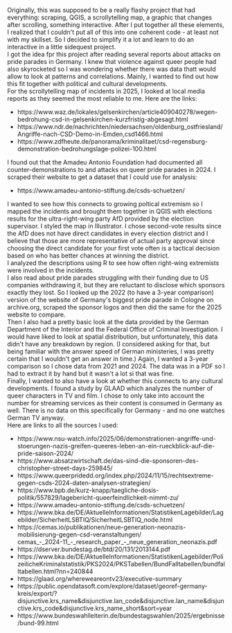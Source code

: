 Originally, this was supposed to be a really flashy project that had everything: scraping, QGIS, a scrollytelling map, a graphic that changes after scrolling, something interactive. After I put together all these elements, I realized that I couldn't put all of this into one coherent code - at least not with my skillset. So I decided to simplify it a lot and learn to do an interactive in a little sidequest project.<br>
I got the idea fpr this project after reading several reports about attacks on pride parades in Germany. I knew that violence against queer people had also skyrocketed so I was wondering whether there was data thatt would allow to look at patterns and correlations. Mainly, I wanted to find out how this fit together with political and cultural developments.<br>
For the scrollytelling map of incidents in 2025, I looked at local media reports as they seemed the most reliable to me. Here are the links:
<ul>
<li>https://www.waz.de/lokales/gelsenkirchen/article409040278/wegen-bedrohung-csd-in-gelsenkirchen-kurzfristig-abgesagt.html</li>
<li>https://www.ndr.de/nachrichten/niedersachsen/oldenburg_ostfriesland/Angriffe-nach-CSD-Demo-in-Emden,csd1466.html</li>
<li>https://www.zdfheute.de/panorama/kriminalitaet/csd-regensburg-demonstration-bedrohungslage-polizei-100.html</li>
</ul>
I found out that the Amadeu Antonio Foundation had documented all counter-demonstrations to and attacks on queer pride parades in 2024. I scraped their website to get a dataset that I could use for analysis:
<ul>
<li>https://www.amadeu-antonio-stiftung.de/csds-schuetzen/</li> 
</ul>
I wanted to see how this connects to growing poltical extremism so I mapped the incidents and brought them together in QGIS with elections results for the ultra-right-wing party AfD provided by the election supervisor. I styled the map in Illustrator. I chose second-vote results since the AfD does not have direct candidates in every election district and I believe that those are more representative of actual party approval since choosing the direct candidate for your first vote often is a tactical decision based on who has better chances at winning the district. <br>
I analyzed the descriptions using R to see how often right-wing extremists were involved in the incidents.<br>
I also read about pride parades struggling with their funding due to US companies withdrawing it, but they are reluctant to disclose which sponsors exactly they lost. So I looked up the 2022 (to have a 3-year comparison) version of the website of Germany's biggest pride parade in Cologne on archive.org, scraped the sponsor logos and then did the same for the 2025 website to compare.<br>
Then I also had a pretty basic look at the data provided by the German Department of the Interior and the Federal Office of Criminal Investigation. I would have liked to look at spatial distribution, but unfortunately, this data didn't have any breakdown by region. (I considered asking for that, but being familiar with the answer speed of German ministeries, I was pretty certain that I wouldn't get an answer in time.) Again, I wanted a 3-year comparison so I chose data from 2021 and 2024. The data was in a PDF so I had to extract it by hand but it wasn't a lot si that was fine.<br>
Finally, I wanted to also have a look at whether this connects to any cultural developments. I found a study by GLAAD which analyzes the number of queer characters in TV and film. I chose to only take into account the number for streaming services as their content is consumed in Germany as well. There is no data on this specifically for Germany - and no one watches German TV anyway.<br>
Here are links to all the sources I used:
<ul>
<li>https://www.nsu-watch.info/2025/06/demonstrationen-angriffe-und-stoerungen-nazis-greifen-queeres-leben-an-ein-rueckblick-auf-die-pride-saison-2024/</li> 
<li>https://www.absatzwirtschaft.de/das-sind-die-sponsoren-des-christopher-street-days-259845/</li> 
<li>https://www.queerpridedd.org/index.php/2024/11/15/rechtsextreme-gegen-csds-2024-daten-analysen-strategien/ </li> 
<li>https://www.bpb.de/kurz-knapp/taegliche-dosis-politik/557829/lagebericht-queerfeindlichkeit-nimmt-zu/ </li> 
<li>https://www.amadeu-antonio-stiftung.de/csds-schuetzen/</li> 
<li>https://www.bka.de/DE/AktuelleInformationen/StatistikenLagebilder/Lagebilder/SicherheitLSBTIQ/SicherheitLSBTIQ_node.html  </li> 
<li>https://cemas.io/publikationen/neue-generation-neonazis-mobilisierung-gegen-csd-veranstaltungen/</li> cemas_-_2024-11_-_research_paper_-_neue_generation_neonazis.pdf </li> 
<li>https://dserver.bundestag.de/btd/20/131/2013144.pdf </li> 
<li>https://www.bka.de/DE/AktuelleInformationen/StatistikenLagebilder/PolizeilicheKriminalstatistik/PKS2024/PKSTabellen/BundFalltabellen/bundfalltabellen.html?nn=240844 </li> 
<li>https://glaad.org/whereweareontv23/executive-summary</li> 
<li>https://public.opendatasoft.com/explore/dataset/georef-germany-kreis/export/?disjunctive.krs_name&disjunctive.lan_code&disjunctive.lan_name&disjunctive.krs_code&disjunctive.krs_name_short&sort=year </li> 
<li>https://www.bundeswahlleiterin.de/bundestagswahlen/2025/ergebnisse/bund-99.html</li> 
</ul>